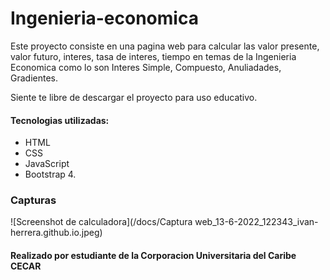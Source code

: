 # Ingenieria-economica

Este proyecto consiste en una pagina web para calcular las valor presente, valor futuro, interes, tasa de interes, tiempo en temas de la Ingenieria Economica como lo son Interes Simple, Compuesto, Anuliadades, Gradientes.

Siente te libre de descargar el proyecto para uso educativo. 

#### Tecnologias utilizadas:
- HTML
- CSS
- JavaScript
- Bootstrap 4.

### Capturas 

![Screenshot de calculadora](/docs/Captura web_13-6-2022_122343_ivan-herrera.github.io.jpeg)

#### Realizado por estudiante de la Corporacion Universitaria del Caribe CECAR
